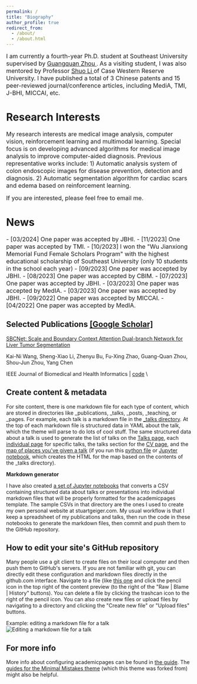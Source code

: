 ```yaml
---
permalink: /
title: "Biography"
author_profile: true
redirect_from: 
  - /about/
  - /about.html
---
```

<font size=3> I am currently a fourth-year Ph.D. student at Southeast University supervised by </font>
[<font size=3> Guangquan Zhou </font>](https://bme.seu.edu.cn/2017/0912/c463a197034/page.htm).  <font size=3> As a visiting student, I was also mentored by Professor </font> [<font size=3> Shuo Li </font>](http://digitalimaginggroup.ca/members/shuo.php) <font size=3> of Case Western Reserve University. I have published a total of 3 Chinese patents and 15 peer-reviewed journal/conference articles, including MediA, TMI, J-BHI, MICCAI, etc. </font>

Research Interests
======
<font size=3>
My research interests are medical image analysis, computer vision, reinforcement learning and multimodal learning. Special focus is on developing advanced algorithms for medical image analysis to improve computer-aided diagnosis. Previous representative works include: 1) Automatic analysis system of colon endoscopic images for disease prevention, detection and diagnosis. 2) Automatic segmentation algorithm for cardiac scars and edema based on reinforcement learning. 

If you are interested, please feel free to email me. 
</font>

News
======
<font size=3>
- [03/2024] One paper was accepted by JBHI.
- [11/2023] One paper was accepted by TMI.
- [10/2023] I won the "Wu Jianxiong Memorial Fund Female Scholars Program" with the highest educational scholarship of Southeast University (only 10 students in the school each year)
- [09/2023] One paper was accepted by JBHI.
- [08/2023] One paper was accepted by CBIM.
- [07/2023] One paper was accepted by JBHI.
- [03/2023] One paper was accepted by MedIA.
- [03/2023] One paper was accepted by JBHI.
- [09/2022] One paper was accepted by MICCAI.
- [04/2022] One paper was accepted by MedIA.
</font>

Selected Publications [[Google Scholar]](https://scholar.google.com.hk/citations?user=nMRUtZsAAAAJ&hl=zh-CN)
------
[SBCNet: Scale and Boundary Context Attention Dual-branch Network for Liver Tumor Segmentation](https://ieeexplore.ieee.org/abstract/document/10457551)  

Kai-Ni Wang, Sheng-Xiao Li, Zhenyu Bu, Fu-Xing Zhao, Guang-Quan Zhou, Shou-Jun Zhou, Yang Chen  

IEEE Journal of Biomedical and Health Informatics | [code](https://github.com/gardnerzhou/SBCNet)  \




Create content & metadata
------
For site content, there is one markdown file for each type of content, which are stored in directories like _publications, _talks, _posts, _teaching, or _pages. For example, each talk is a markdown file in the [_talks directory](https://github.com/academicpages/academicpages.github.io/tree/master/_talks). At the top of each markdown file is structured data in YAML about the talk, which the theme will parse to do lots of cool stuff. The same structured data about a talk is used to generate the list of talks on the [Talks page](https://academicpages.github.io/talks), each [individual page](https://academicpages.github.io/talks/2012-03-01-talk-1) for specific talks, the talks section for the [CV page](https://academicpages.github.io/cv), and the [map of places you've given a talk](https://academicpages.github.io/talkmap.html) (if you run this [python file](https://github.com/academicpages/academicpages.github.io/blob/master/talkmap.py) or [Jupyter notebook](https://github.com/academicpages/academicpages.github.io/blob/master/talkmap.ipynb), which creates the HTML for the map based on the contents of the _talks directory).

**Markdown generator**

I have also created [a set of Jupyter notebooks](https://github.com/academicpages/academicpages.github.io/tree/master/markdown_generator
) that converts a CSV containing structured data about talks or presentations into individual markdown files that will be properly formatted for the academicpages template. The sample CSVs in that directory are the ones I used to create my own personal website at stuartgeiger.com. My usual workflow is that I keep a spreadsheet of my publications and talks, then run the code in these notebooks to generate the markdown files, then commit and push them to the GitHub repository.

How to edit your site's GitHub repository
------
Many people use a git client to create files on their local computer and then push them to GitHub's servers. If you are not familiar with git, you can directly edit these configuration and markdown files directly in the github.com interface. Navigate to a file (like [this one](https://github.com/academicpages/academicpages.github.io/blob/master/_talks/2012-03-01-talk-1.md) and click the pencil icon in the top right of the content preview (to the right of the "Raw | Blame | History" buttons). You can delete a file by clicking the trashcan icon to the right of the pencil icon. You can also create new files or upload files by navigating to a directory and clicking the "Create new file" or "Upload files" buttons. 

Example: editing a markdown file for a talk
![Editing a markdown file for a talk](/images/editing-talk.png)

For more info
------
More info about configuring academicpages can be found in [the guide](https://academicpages.github.io/markdown/). The [guides for the Minimal Mistakes theme](https://mmistakes.github.io/minimal-mistakes/docs/configuration/) (which this theme was forked from) might also be helpful.
